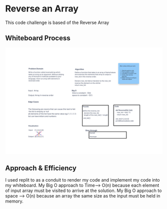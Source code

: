# Reverse an Array
<!-- Description of the challenge -->
This code challenge is based of the Reverse Array
## Whiteboard Process
<!-- Embedded whiteboard image -->
![Whiteboard Image](./array_reverse.png)
## Approach & Efficiency
<!-- What approach did you take? Discuss Why. What is the Big O space/time for this approach? -->
I used replit to as a conduit to render my code and implement my code into my whiteboard.
My Big O approach to Time--> O(n) because each element of input array must be visited to arrive at the solution.
My Big O approach to space --> O(n) because an array the same size as the input must be held in memory.
